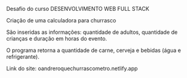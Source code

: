 Desafio do curso DESENVOLVIMENTO WEB FULL STACK

Criação de uma calculadora para churrasco

São inseridas as informações: quantidade de adultos, quantidade de crianças e duração em horas do evento.

O programa retorna a quantidade de carne, cerveja e bebidas (água e refrigerante).

Link do site: oandreroquechurrascometro.netlify.app
